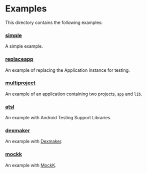 # Examples

This directory contains the following examples:

### [simple](simple)

A simple example.

### [replaceapp](replaceapp)

An example of replacing the Application instance for testing.

### [multiproject](multiproject)

An example of an application containing two projects, `app` and `lib`.

### [atsl](atsl)

An example with Android Testing Support Libraries.

### [dexmaker](dexmaker)

An example with [Dexmaker](https://github.com/linkedin/dexmaker).

### [mockk](mockk)

An example with [MockK](https://mockk.io/).
